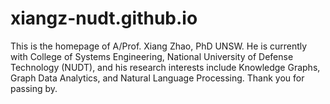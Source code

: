 # xiangz-nudt.github.io
This is the homepage of A/Prof. Xiang Zhao, PhD UNSW. He is currently with College of Systems Engineering, National University of Defense Technology (NUDT), and his research interests include Knowledge Graphs, Graph Data Analytics, and Natural Language Processing. Thank you for passing by.
